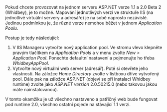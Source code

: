 <!-- dcterms:identifier = aspnetcz#39 -->
<!-- dcterms:title = Jak úspěšně provozovat ASP.NET 1.1 a 2.0 B2 na jednom stroji -->
<!-- dcterms:abstract = Návod na testování Whidbey aplikací souběžně s verzí 1.1 -->
<!-- np9:categoryId = 1 -->
<!-- x4w:category = Programování -->
<!-- np9:authorId = 1 -->
<!-- np9:authorEmail = michal.valasek@altairis.cz -->
<!-- dcterms:creator = Michal Altair Valášek -->
<!-- dcterms:created = 2005-06-12T07:23:59.137+02:00 -->
<!-- dcterms:dateAccepted = 2005-06-12T07:23:59.137+02:00 -->

Pokud chcete provozovat na jednom serveru ASP.NET verze 1.1 a 2.0 Beta 2 (Whidbey), je to možné. Mapování jednotlivých verzí ve struktuře IIS (na jednotlivé virtuální servery a adresáře) je na sobě naprosto nezávislé. Jedinou podmínkou je, že různé verze nemohou běžet v jednom *Application Poolu*.

Postup je tedy následující:

1.  V IIS Manageru vytvořte nový application pool. Ve stromu vlevo klepněte pravým tlačítkem na *Application Pools* a v menu zvolte *New > Application Pool*. Ponechte defaultní nastavení a pojmenujte ho třeba *WhidbeyAppPool*.
2.  Vytvořte nový virtuální web server (adresář). Poté si otevřete jeho vlastnosti. Na záložce *Home Directory* zvolte v listboxu dříve vytvořený pool. Dále pak na záložce ASP.NET (objeví se při instalaci Whidbey runtime) zvolte jako *ASP.NET version* 2.0.50215.0 (nebo takovou jakou máte nainstalovanou).

V tomto okamžiku je už všechno nastaveno a patřičný web bude fungovat pod runtime 2.0, všechno ostatní pojede na stávající 1.1 verzi.